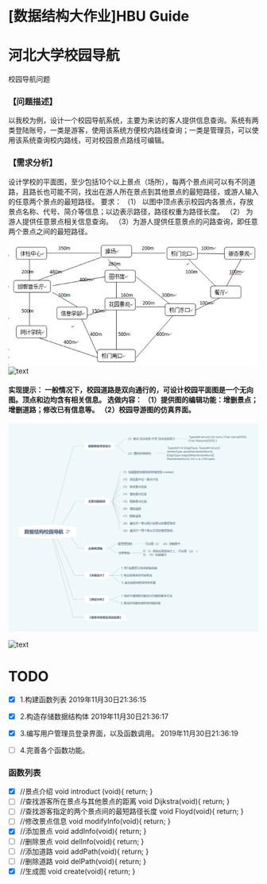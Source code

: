 # [数据结构大作业]HBU Guide
# 河北大学校园导航

校园导航问题

### 【问题描述】

以我校为例，设计一个校园导航系统，主要为来访的客人提供信息查询。系统有两类登陆账号，一类是游客，使用该系统方便校内路线查询；一类是管理员，可以使用该系统查询校内路线，可对校园景点路线可编辑。

### 【需求分析】

设计学校的平面图，至少包括10个以上景点（场所），每两个景点间可以有不同道路，且路长也可能不同，找出在游人所在景点到其他景点的最短路径，或游人输入的任意两个景点的最短路径。 要求： （1） 以图中顶点表示校园内各景点，存放景点名称、代号、简介等信息；以边表示路径，路径权重为路径长度。 （2） 为游人提供任意景点相关信息查询。 （3）为游人提供任意景点的问路查询，即任意两个景点之间的最短路径。

![text](.\text.jpg)
![text](https://img2018.cnblogs.com/blog/1623669/201911/1623669-20191130214656051-1115893883.jpg)

#### 实现提示： 一般情况下，校园道路是双向通行的，可设计校园平面图是一个无向图。顶点和边均含有相关信息。 选做内容： （1）提供图的编辑功能：增删景点；增删道路；修改已有信息等。 （2）校园导游图的仿真界面。

![text](.\GuideTODO.png)

![text](https://img2018.cnblogs.com/blog/1623669/201911/1623669-20191130214656688-2069859270.png)


# TODO

- [x]  1.构建函数列表  2019年11月30日21:36:15
- [x]    2.构造存储数据结构体 2019年11月30日21:36:17
- [x]    3.编写用户管理员登录界面，以及函数调用。 2019年11月30日21:36:19
- [ ]    4.完善各个函数功能。 



### 函数列表

- [x]  //景点介绍
void introduct (void){
	return;
}
- [ ]  //查找游客所在景点与其他景点的距离
void Dijkstra(void){
	return;
}
- [ ]  //查找游客指定的两个景点间的最短路径长度
void Floyd(void){
	return;
}
- [ ]  //修改景点信息
void modifyInfo(void){
	return;
}
- [x]  //添加景点
void addInfo(void){
	return;
}
- [ ]  //删除景点
void delInfo(void){
	return;
}
- [ ]  //添加道路
void addPath(void){
	return;
}
- [ ]  //删除道路
void delPath(void){
	return;
}
- [x]  //生成图
void create(void){
	return;
}